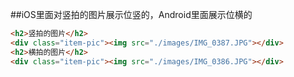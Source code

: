 ##iOS里面对竖拍的图片展示位竖的，Android里面展示位横的
```html
<h2>竖拍的图片</h2>
<div class="item-pic"><img src="./images/IMG_0387.JPG"></div>
<h2>横拍的图片</h2>
<div class="item-pic"><img src="./images/IMG_0386.JPG"></div>
```
